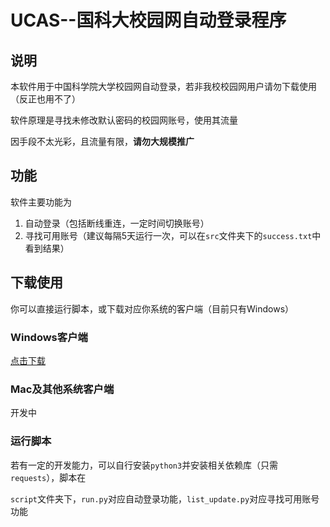 # UCAS--国科大校园网自动登录程序

## 说明

本软件用于中国科学院大学校园网自动登录，若非我校校园网用户请勿下载使用（反正也用不了）

软件原理是寻找未修改默认密码的校园网账号，使用其流量

因手段不太光彩，且流量有限，**请勿大规模推广**

## 功能

软件主要功能为

1. 自动登录（包括断线重连，一定时间切换账号）
2. 寻找可用账号（建议每隔5天运行一次，可以在`src`文件夹下的`success.txt`中看到结果）

## 下载使用

你可以直接运行脚本，或下载对应你系统的客户端（目前只有Windows）

### Windows客户端

[点击下载](https://github.com/CheerL/ucasAutoLog/releases/download/1.0.0/ucas_auto_login_win_release.exe)

### Mac及其他系统客户端

开发中

### 运行脚本

若有一定的开发能力，可以自行安装`python3`并安装相关依赖库（只需`requests`），脚本在

`script`文件夹下，`run.py`对应自动登录功能，`list_update.py`对应寻找可用账号功能